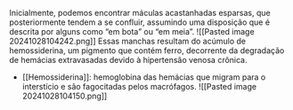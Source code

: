 Inicialmente, podemos encontrar máculas acastanhadas esparsas, que posteriormente tendem a se confluir, assumindo uma disposição que é descrita por alguns como “em bota” ou “em meia”.
![[Pasted image 20241028104242.png]]
Essas manchas resultam do acúmulo de hemossiderina, um pigmento que contém ferro, decorrente da degradação de hemácias extravasadas devido à hipertensão venosa crônica.
- [[Hemossiderina]]: hemoglobina das hemácias que migram para o interstício e são fagocitadas pelos macrófagos.
![[Pasted image 20241028104150.png]]